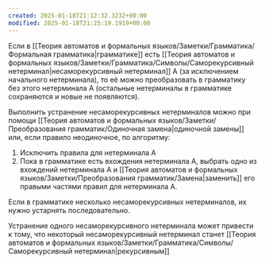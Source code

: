 ```yaml
---
created: 2025-01-18T21:12:32.3232+00:00
modified: 2025-01-18T21:25:19.1919+00:00
---
```

Если в [[Теория автоматов и формальных языков/Заметки/Грамматика/Формальная грамматика|грамматике]] есть [[Теория автоматов и формальных языков/Заметки/Грамматика/Символы/Саморекурсивный нетерминал|несаморекурсивный нетерминал]] A (за исключением начального нетерминала), то её можно преобразовать в грамматику без этого нетерминала A (остальные нетерминалы в грамматике сохраняются и новые не появляются).

Выполнить устранение несаморекурсивных нетерминалов можно при помощи [[Теория автоматов и формальных языков/Заметки/Преобразования грамматик/Одиночная замена|одиночной замены]] или, если правило неодиночное, по алгоритму:
1) Исключить правила для нетерминала A
2) Пока в грамматике есть вхождения нетерминала A, выбрать одно из вхождений нетерминала A и [[Теория автоматов и формальных языков/Заметки/Преобразования грамматик/Замена|заменить]] его правыми частями правил для нетерминала A.

Если в грамматике несколько несаморекурсивных нетерминалов, их нужно устарнять последовательно.

Устранение одного несаморекурсивного нетерминала может привести к тому, что некоторый несаморекурсивный нетерминал станет [[Теория автоматов и формальных языков/Заметки/Грамматика/Символы/Саморекурсивный нетерминал|рекурсивным]]